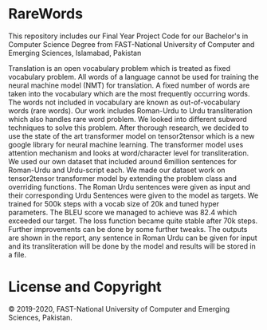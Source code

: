 # RareWords

This repository includes our Final Year Project Code for our Bachelor's in Computer Science Degree from FAST-National University of Computer and Emerging Sciences, Islamabad, Pakistan

Translation is an open vocabulary problem which is treated as fixed vocabulary problem. All words of a language cannot be used for training the neural machine model (NMT) for translation. A fixed number of words are taken into the vocabulary which are the most frequently occurring words. The words not included in vocabulary are known as out-of-vocabulary words (rare words). Our work includes Roman-Urdu to Urdu transliteration which also handles rare word problem. We looked into different subword techniques to solve this problem. After thorough research, we decided to use the state of the art transformer model on tensor2tensor which is a new google library for neural machine learning.
The transformer model uses attention mechanism and looks at word/character level for transliteration. We used our own dataset that included around 6million sentences for Roman-Urdu and Urdu-script each. We made our dataset work on tensor2tensor transformer model by extending the problem class and overriding functions. The Roman Urdu sentences were given as input and their corresponding Urdu Sentences were given to the model as targets. We trained for 500k steps with a vocab size of 20k and tuned hyper parameters. The BLEU score we managed to achieve was 82.4 which exceeded our target. The loss function became quite stable after 70k steps. Further improvements can be done by some further tweaks. The outputs are shown in the report, any sentence in Roman Urdu can be given for input and its transliteration will be done by the model and results will be stored in a file. 


# License and Copyright
:copyright: 2019-2020, FAST-National University of Computer and Emerging Sciences, Pakistan.
